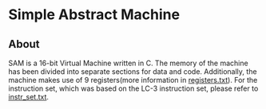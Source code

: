# Simple Abstract Machine

## About
SAM is a 16-bit Virtual Machine written in C.
The memory of the machine has been divided into separate sections for data and code.
Additionally, the machine makes use of 9 registers(more information in [registers.txt](./registers.txt)).
For the instruction set, which was based on the LC-3 instruction set, please refer to [instr_set.txt](./instr_set.txt).
